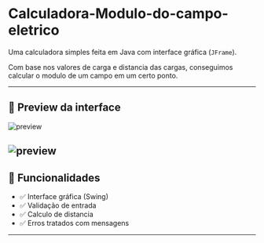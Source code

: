 # Calculadora-Modulo-do-campo-eletrico

Uma calculadora simples feita em Java com interface gráfica (`JFrame`).

Com base nos valores de carga e  distancia das cargas, conseguimos calcular o modulo de um campo em um certo ponto.


---

## 📸 Preview da interface

![preview](janela1)

![preview](janela2)
---

## 🚀 Funcionalidades

- ✅ Interface gráfica (Swing)
- ✅ Validação de entrada
- ✅ Calculo de distancia
- ✅ Erros tratados com mensagens

---
